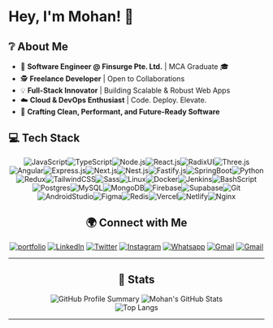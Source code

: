 # **Hey, I'm Mohan!** 👋

## ❔ About Me

 - 🚀 **Software Engineer @ Finsurge Pte. Ltd.** | MCA Graduate 🎓
 - 🕵 **Freelance Developer** | Open to Collaborations
 - 💡 **Full-Stack Innovator** | Building Scalable & Robust Web Apps
 - ☁️ **Cloud & DevOps Enthusiast** | Code. Deploy. Elevate.
 - 🧶 **Crafting Clean, Performant, and Future-Ready Software**

## 💻 Tech Stack

<div align="center">
<!-- 
![C/C++](https://img.shields.io/badge/C/C++-00599C?style=flat-square&logo=cplusplus&logoColor=white)
![Java](https://img.shields.io/badge/Java-007396?style=flat-square&logo=openjdk&logoColor=white)
![Python](https://img.shields.io/badge/Python-3776AB?style=flat-square&logo=python&logoColor=white)
![PHP](https://img.shields.io/badge/PHP-777BB4?style=flat-square&logo=php&logoColor=white)
![JSP](https://img.shields.io/badge/JSP-007396?style=flat-square&logo=java&logoColor=white)
![HTML](https://img.shields.io/badge/HTML-E34F26?style=flat-square&logo=html5&logoColor=white)
![CSS](https://img.shields.io/badge/CSS-1572B6?style=flat-square&logo=css3&logoColor=white)
![SASS](https://img.shields.io/badge/SASS-CC6699?style=flat-square&logo=sass&logoColor=white)
![Javascript](https://img.shields.io/badge/Javascript-F7DF1E?style=flat-square&logo=javascript&logoColor=black)
![Typescript](https://img.shields.io/badge/Typescript-3178C6?style=flat-square&logo=typescript&logoColor=white)
![Dart](https://img.shields.io/badge/Dart-0175C2?style=flat-square&logo=dart&logoColor=white)
![Node.js](https://img.shields.io/badge/Node.js-339933?style=flat-square&logo=node.js&logoColor=white)
![Express.js](https://img.shields.io/badge/Express.js-000000?style=flat-square&logo=express&logoColor=white)
![Nest.js](https://img.shields.io/badge/Nest.js-E0234E?style=flat-square&logo=nestjs&logoColor=white)
![Fastify](https://img.shields.io/badge/Fastify-000000?style=flat-square&logo=fastify&logoColor=white)
![Spring Boot](https://img.shields.io/badge/Spring_Boot-6DB33F?style=flat-square&logo=springboot&logoColor=white)
![Maven](https://img.shields.io/badge/Maven-C71A36?style=flat-square&logo=apachemaven&logoColor=white)
![React](https://img.shields.io/badge/React-61DAFB?style=flat-square&logo=react&logoColor=black)
![Next.js](https://img.shields.io/badge/Next.js-000000?style=flat-square&logo=next.js&logoColor=white)
![Angular](https://img.shields.io/badge/Angular-DD0031?style=flat-square&logo=angular&logoColor=white)
![React Native](https://img.shields.io/badge/React_Native-61DAFB?style=flat-square&logo=react&logoColor=black)
![Flutter](https://img.shields.io/badge/Flutter-02569B?style=flat-square&logo=flutter&logoColor=white)
![Redux](https://img.shields.io/badge/Redux-764ABC?style=flat-square&logo=redux&logoColor=white)
![React Router](https://img.shields.io/badge/React_Router-CA4245?style=flat-square&logo=reactrouter&logoColor=white)
![TanStack Router](https://img.shields.io/badge/TanStack_Router-FF4154?style=flat-square&logo=reactrouter&logoColor=white)
![Radix UI](https://img.shields.io/badge/Radix_UI-black?style=flat-square&logo=radixui&logoColor=white)
![Framer Motion](https://img.shields.io/badge/Framer-0055FF?style=flat-square&logo=framer&logoColor=white)
![MUI](https://img.shields.io/badge/MUI-007FFF?style=flat-square&logo=mui&logoColor=white)
![Bootstrap](https://img.shields.io/badge/Bootstrap-7952B3?style=flat-square&logo=bootstrap&logoColor=white)
![Tailwind CSS](https://img.shields.io/badge/TailwindCSS-06B6D4?style=flat-square&logo=tailwindcss&logoColor=white)
![Three.js](https://img.shields.io/badge/Three.js-000000?style=flat-square&logo=three.js&logoColor=white)
![MongoDB](https://img.shields.io/badge/MongoDB-47A248?style=flat-square&logo=mongodb&logoColor=white)
![MySQL](https://img.shields.io/badge/MySQL-4479A1?style=flat-square&logo=mysql&logoColor=white)
![MS SQL](https://img.shields.io/badge/MSSQL-CC2927?style=flat-square&logo=microsoftsqlserver&logoColor=white)
![PostgreSQL](https://img.shields.io/badge/PostgreSQL-336791?style=flat-square&logo=postgresql&logoColor=white)
![Firebase](https://img.shields.io/badge/Firebase-FFCA28?style=flat-square&logo=firebase&logoColor=black)
![Supabase](https://img.shields.io/badge/Supabase-3ECF8E?style=flat-square&logo=supabase&logoColor=white)
![Redis](https://img.shields.io/badge/Redis-DC382D?style=flat-square&logo=redis&logoColor=white)
![Docker](https://img.shields.io/badge/Docker-2496ED?style=flat-square&logo=docker&logoColor=white)
![Jenkins](https://img.shields.io/badge/Jenkins-D24939?style=flat-square&logo=jenkins&logoColor=white)
![NGINX](https://img.shields.io/badge/NGINX-009639?style=flat-square&logo=nginx&logoColor=white)
![Apache](https://img.shields.io/badge/Apache-D22128?style=flat-square&logo=apache&logoColor=white)
![Azure](https://img.shields.io/badge/Azure-0078D4?style=flat-square&logo=microsoftazure&logoColor=white)
![Vercel](https://img.shields.io/badge/Vercel-000000?style=flat-square&logo=vercel&logoColor=white)
![Netlify](https://img.shields.io/badge/Netlify-00C7B7?style=flat-square&logo=netlify&logoColor=white)
![Cloudflare](https://img.shields.io/badge/Cloudflare-F38020?style=flat-square&logo=cloudflare&logoColor=white)
![GraphQL](https://img.shields.io/badge/GraphQL-E10098?style=flat-square&logo=graphql&logoColor=white)
![Postman](https://img.shields.io/badge/Postman-FF6C37?style=flat-square&logo=postman&logoColor=white)
![Git](https://img.shields.io/badge/Git-F05032?style=flat-square&logo=git&logoColor=white)
![GitHub](https://img.shields.io/badge/GitHub-181717?style=flat-square&logo=github&logoColor=white)
![GitLab](https://img.shields.io/badge/GitLab-FC6D26?style=flat-square&logo=gitlab&logoColor=white)
![Shell Script](https://img.shields.io/badge/Shell_Script-4EAA25?style=flat-square&logo=gnubash&logoColor=white)
![Android Studio](https://img.shields.io/badge/Android_Studio-3DDC84?style=flat-square&logo=androidstudio&logoColor=white)
![Photoshop](https://img.shields.io/badge/Photoshop-31A8FF?style=flat-square&logo=adobephotoshop&logoColor=white)
![Illustrator](https://img.shields.io/badge/Illustrator-FF9A00?style=flat-square&logo=adobeillustrator&logoColor=white)
![Adobe XD](https://img.shields.io/badge/XD-FF61F6?style=flat-square&logo=adobexd&logoColor=white)
![Canva](https://img.shields.io/badge/Canva-00C4CC?style=flat-square&logo=canva&logoColor=white)
![Figma](https://img.shields.io/badge/Figma-F24E1E?style=flat-square&logo=figma&logoColor=white)
![Wix](https://img.shields.io/badge/Wix-FAAD4D?style=flat-square&logo=wix&logoColor=black)
![ImageKit](https://img.shields.io/badge/ImageKit-1C1E21?style=flat-square&logo=imagekit&logoColor=white)
![NPM](https://img.shields.io/badge/NPM-CB3837?style=flat-square&logo=npm&logoColor=white)
![FontAwesome](https://img.shields.io/badge/FontAwesome-528DD7?style=flat-square&logo=fontawesome&logoColor=white)
![Passbolt](https://img.shields.io/badge/Passbolt-CB3837?style=flat-square&logo=passbolt&logoColor=white) -->

![JavaScript](https://img.shields.io/badge/JavaScript-efd81d?style=flat-square&logo=javascript&logoColor=black)![TypeScript](https://img.shields.io/badge/TypeScript-007acc?style=flat-square&logo=typescript&logoColor=white)![Node.js](https://img.shields.io/badge/Node.js-339933?style=flat-square&logo=node.js&logoColor=white)![React.js](https://img.shields.io/badge/React.js-61dafb?style=flat-square&logo=react&logoColor=black)![RadixUI](https://img.shields.io/badge/RadixUI-000000?style=flat-square&logo=radix-ui&logoColor=white)![Three.js](https://img.shields.io/badge/Three.js-grey?style=flat-square&logo=three.js&logoColor=white)![Angular](https://img.shields.io/badge/Angular-dd1b16?style=flat-square&logo=angular&logoColor=white)![Express.js](https://img.shields.io/badge/Express.js-000000?style=flat-square&logo=express&logoColor=white)![Next.js](https://img.shields.io/badge/Next.js-000000?style=flat-square&logo=next.js&logoColor=white)![Nest.js](https://img.shields.io/badge/Nest.js-e0234e?style=flat-square&logo=nestjs&logoColor=white)![Fastify.js](https://img.shields.io/badge/Fastify.js-000000?style=flat-square&logo=fastify&logoColor=white)![SpringBoot](https://img.shields.io/badge/SpringBoot-6DB33F?style=flat-square&logo=springboot&logoColor=white)![Python](https://img.shields.io/badge/Python-3776ab?style=flat-square&logo=python&logoColor=white)![Redux](https://img.shields.io/badge/Redux-764abc?style=flat-square&logo=redux&logoColor=white)![TailwindCSS](https://img.shields.io/badge/TailwindCSS-06b6d4?style=flat-square&logo=tailwindcss&logoColor=white)![Sass](https://img.shields.io/badge/Sass-cc6699?style=flat-square&logo=sass&logoColor=white)![Linux](https://img.shields.io/badge/Linux-fcc624?style=flat-square&logo=linux&logoColor=black)![Docker](https://img.shields.io/badge/Docker-2496ed?style=flat-square&logo=docker&logoColor=white)![Jenkins](https://img.shields.io/badge/Jenkins-d24939?style=flat-square&logo=jenkins&logoColor=white)![BashScript](https://img.shields.io/badge/BashScript-4EAA25?style=flat-square&logo=gnubash&logoColor=white)![Postgres](https://img.shields.io/badge/PostgreSQL-336791?style=flat-square&logo=postgresql&logoColor=white)![MySQL](https://img.shields.io/badge/MySQL-00758f?style=flat-square&logo=mysql&logoColor=white)![MongoDB](https://img.shields.io/badge/MongoDB-47a248?style=flat-square&logo=mongodb&logoColor=white)![Firebase](https://img.shields.io/badge/Firebase-ffca28?style=flat-square&logo=firebase&logoColor=black)![Supabase](https://img.shields.io/badge/Supabase-009639?style=flat-square&logo=supabase&logoColor=white)![Git](https://img.shields.io/badge/Git-f05032?style=flat-square&logo=git&logoColor=white)![AndroidStudio](https://img.shields.io/badge/AndroidStudio-009639?style=flat-square&logo=androidstudio&logoColor=white)![Figma](https://img.shields.io/badge/Figma-F24E1E?style=flat-square&logo=figma&logoColor=white)![Redis](https://img.shields.io/badge/Redis-df2328?style=flat-square&logo=redis&logoColor=white)![Vercel](https://img.shields.io/badge/Vercel-000000?style=flat-square&logo=vercel&logoColor=white)![Netlify](https://img.shields.io/badge/Netlify-00c7b7?style=flat-square&logo=netlify&logoColor=white)![Nginx](https://img.shields.io/badge/Nginx-009639?style=flat-square&logo=nginx&logoColor=white)

  <div align="center">

## 🌍 Connect with Me  

[![portfolio](https://img.shields.io/badge/Portfolio-black?logo=nextdotjs&logoColor=white&style=for-the-badge)](https://mohan.vercel.app/)
[![LinkedIn](https://img.shields.io/badge/Linked_In-blue?logo=linkedin&logoColor=white&style=for-the-badge)](https://linkedin.com/in/mohanarjunan/)
[![Twitter](https://img.shields.io/badge/Twitter-black?logo=x&logoColor=white&style=for-the-badge)](https://x.com/_dowdy_)
[![Instagram](https://img.shields.io/badge/Instagram-pink?logo=instagram&logoColor=black&style=for-the-badge)](https://instagram.com/__dowdy/)
[![Whatsapp](https://img.shields.io/badge/Whatsapp-darkgreen?logo=whatsapp&logoColor=white&style=for-the-badge)](https://wa.me/916374856198)
[![Gmail](https://img.shields.io/badge/im.mohanarjunan@gmail.com-darkorange?logo=google&logoColor=white&style=for-the-badge)](mailto:im.mohanarjunan@gmail.com)
[![Gmail](https://img.shields.io/badge/mohan.arjunan@hotmail.com-blue?&style=for-the-badge)](mailto:mohan.arjunan@hotmail.com)

<hr/>

## 🌱 Stats

<div align="center">

![GitHub Profile Summary](https://github-profile-summary-cards.vercel.app/api/cards/profile-details?username=mohanarjunan&theme=github)
![Mohan's GitHub Stats](https://github-readme-stats.vercel.app/api?username=mohanarjunan&show_icons=true&theme=github&rank_icon=github)  
![Top Langs](https://github-readme-stats.vercel.app/api/top-langs/?username=mohanarjunan&layout=compact&theme=github)

</div> <hr />
